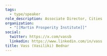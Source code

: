 ```yaml
---
tags:
  - type/speaker
role_description: Associate Director, Cities
organization:
  - "[[Martin Prosperity Institute]]"
social:
  twitter: https://x.com/vassb
  linkedin: https://www.linkedin.com/in/vass
title: Vass (Vasiliki) Bednar
---
```

